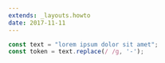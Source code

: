 ```yaml
---
extends: _layouts.howto
date: 2017-11-11
---
```



```javascript
const text = "lorem ipsum dolor sit amet";
const token = text.replace(/ /g, '-');
```
